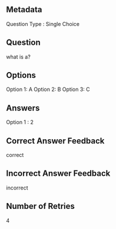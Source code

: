 ## Metadata
Question Type : Single Choice

## Question
what is a?

## Options
Option 1: A
Option 2: B
Option 3: C

## Answers
Option 1 : 2

## Correct Answer Feedback
correct

## Incorrect Answer Feedback
incorrect

## Number of Retries
4

